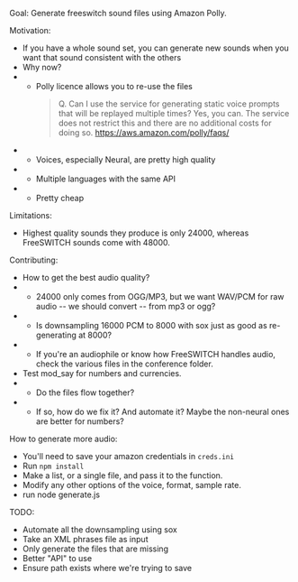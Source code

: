 Goal: 
Generate freeswitch sound files using Amazon Polly.

Motivation:
 - If you have a whole sound set, you can generate new sounds when you want that sound consistent with the others
 - Why now?
 - - Polly licence allows you to re-use the files
     >Q. Can I use the service for generating static voice prompts that will be replayed multiple times?
     >Yes, you can. The service does not restrict this and there are no additional costs for doing so. https://aws.amazon.com/polly/faqs/
 - - Voices, especially Neural, are pretty high quality
 - - Multiple languages with the same API
 - - Pretty cheap
 
Limitations:
 - Highest quality sounds they produce is only 24000, whereas FreeSWITCH sounds come with 48000.
 
Contributing:
- How to get the best audio quality?
 - - 24000 only comes from OGG/MP3, but we want WAV/PCM for raw audio -- we should convert -- from mp3 or ogg?
 - - Is downsampling 16000 PCM to 8000 with sox just as good as re-generating at 8000?
 - - If you're an audiophile or know how FreeSWITCH handles audio, check the various files in the conference folder.
- Test mod_say for numbers and currencies.
- - Do the files flow together?
- - If so, how do we fix it? And automate it? Maybe the non-neural ones are better for numbers?
 
How to generate more audio:
- You'll need to save your amazon credentials in `creds.ini`
- Run `npm install`
- Make a list, or a single file, and pass it to the function.
- Modify any other options of the voice, format, sample rate.
- run node generate.js
 
TODO:
- Automate all the downsampling using sox
- Take an XML phrases file as input
- Only generate the files that are missing
- Better "API" to use
- Ensure path exists where we're trying to save
